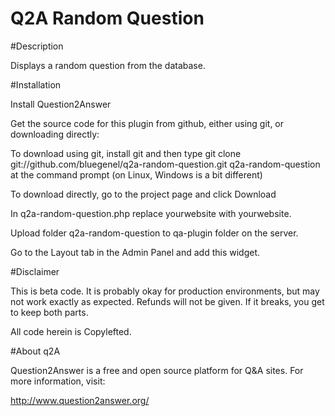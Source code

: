# Q2A Random Question

#Description

Displays a random question from the database.

#Installation

Install Question2Answer

Get the source code for this plugin from github, either using git, or downloading directly:

To download using git, install git and then type git clone git://github.com/bluegenel/q2a-random-question.git q2a-random-question at the command prompt (on Linux, Windows is a bit different)

To download directly, go to the project page and click Download

In q2a-random-question.php replace yourwebsite with yourwebsite.

Upload folder q2a-random-question to qa-plugin folder on the server.

Go to the Layout tab in the Admin Panel and add this widget.

#Disclaimer

This is beta code. It is probably okay for production environments, but may not work exactly as expected. Refunds will not be given. If it breaks, you get to keep both parts.

All code herein is Copylefted.

#About q2A

Question2Answer is a free and open source platform for Q&A sites. For more information, visit:

http://www.question2answer.org/
